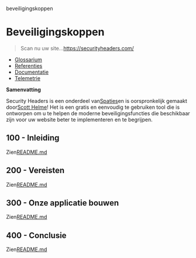 beveiligingskoppen

# Beveiligingskoppen

> Scan nu uw site...<https://securityheaders.com/>

-   [Glossarium](./GLOSSARY.md)
-   [Referenties](./REFERENCES.md)
-   [Documentatie](./DOCUMENTATION.md)
-   [Telemetrie](./TELEMETRY.md)

**Samenvatting**

Security Headers is een onderdeel van[Spaties](https://probely.com/)en is oorspronkelijk gemaakt door[Scott Helme](https://scotthelme.co.uk/)! Het is een gratis en eenvoudig te gebruiken tool die is ontworpen om u te helpen de moderne beveiligingsfuncties die beschikbaar zijn voor uw website beter te implementeren en te begrijpen.

## 100 - Inleiding

Zien[README.md](./100/README.md)

## 200 - Vereisten

Zien[README.md](./200/README.md)

## 300 - Onze applicatie bouwen

Zien[README.md](./300/README.md)

## 400 - Conclusie

Zien[README.md](./400/README.md)
